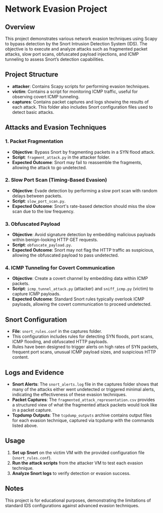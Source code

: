 # Network Evasion Project

## Overview

This project demonstrates various network evasion techniques using Scapy to bypass detection by the Snort Intrusion Detection System (IDS). The objective is to execute and analyze attacks such as fragmented packet attacks, slow port scans, obfuscated payload injections, and ICMP tunneling to assess Snort’s detection capabilities.

## Project Structure

- **attacker**: Contains Scapy scripts for performing evasion techniques.
- **victim**: Contains a script for monitoring ICMP traffic, useful for observing covert ICMP tunneling.
- **captures**: Contains packet captures and logs showing the results of each attack. This folder also includes Snort configuration files used to detect basic attacks.

## Attacks and Evasion Techniques

### 1. Packet Fragmentation

- **Objective**: Bypass Snort by fragmenting packets in a SYN flood attack.
- **Script**: `fragment_attack.py` in the attacker folder.
- **Expected Outcome**: Snort may fail to reassemble the fragments, allowing the attack to go undetected.

### 2. Slow Port Scan (Timing-Based Evasion)

- **Objective**: Evade detection by performing a slow port scan with random delays between packets.
- **Script**: `slow_port_scan.py`.
- **Expected Outcome**: Snort's rate-based detection should miss the slow scan due to the low frequency.

### 3. Obfuscated Payload

- **Objective**: Avoid signature detection by embedding malicious payloads within benign-looking HTTP GET requests.
- **Script**: `obfuscate_payload.py`.
- **Expected Outcome**: Snort may not flag the HTTP traffic as suspicious, allowing the obfuscated payload to pass undetected.

### 4. ICMP Tunneling for Covert Communication

- **Objective**: Create a covert channel by embedding data within ICMP packets.
- **Script**: `icmp_tunnel_attack.py` (attacker) and `sniff_icmp.py` (victim) to capture ICMP payloads.
- **Expected Outcome**: Standard Snort rules typically overlook ICMP payloads, allowing the covert communication to proceed undetected.

## Snort Configuration

- **File**: `snort_rules.conf` in the captures folder.
- This configuration includes rules for detecting SYN floods, port scans, ICMP flooding, and obfuscated HTTP payloads.
- Rules have been designed to trigger alerts on high rates of SYN packets, frequent port scans, unusual ICMP payload sizes, and suspicious HTTP content.

## Logs and Evidence

- **Snort Alerts**: The `snort_alerts.log` file in the captures folder shows that many of the attacks either went undetected or triggered minimal alerts, indicating the effectiveness of these evasion techniques.
- **Packet Captures**: The `fragmented_attack_representation.csv` provides a structured view of what the fragmented attack packets would look like in a packet capture.
- **Tcpdump Outputs**: The `tcpdump_outputs` archive contains output files for each evasion technique, captured via tcpdump with the commands listed above.

## Usage

1. **Set up Snort** on the victim VM with the provided configuration file (`snort_rules.conf`).
2. **Run the attack scripts** from the attacker VM to test each evasion technique.
3. **Analyze Snort logs** to verify detection or evasion success.

## Notes

This project is for educational purposes, demonstrating the limitations of standard IDS configurations against advanced evasion techniques.
